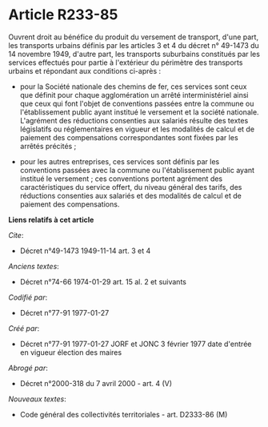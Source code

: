 # Article R233-85

Ouvrent droit au bénéfice du produit du versement de transport, d'une part, les transports urbains définis par les articles 3
et 4 du décret n° 49-1473 du 14 novembre 1949, d'autre part, les transports suburbains constitués par les services effectués
pour partie à l'extérieur du périmètre des transports urbains et répondant aux conditions ci-après :   

- pour la Société nationale des chemins de fer, ces services sont ceux que définit pour chaque agglomération un arrêté
interministériel ainsi que ceux qui font l'objet de conventions passées entre la commune ou l'établissement public ayant
institué le versement et la société nationale. L'agrément des réductions consenties aux salariés résulte des textes
législatifs ou réglementaires en vigueur et les modalités de calcul et de paiement des compensations correspondantes sont
fixées par les arrêtés précités ;

- pour les autres entreprises, ces services sont définis par les conventions passées avec la commune ou l'établissement
public ayant institué le versement ; ces conventions portent agrément des caractéristiques du service offert, du niveau
général des tarifs, des réductions consenties aux salariés et des modalités de calcul et de paiement des compensations.

**Liens relatifs à cet article**

_Cite_:

  - Décret n°49-1473 1949-11-14 art. 3 et 4

_Anciens textes_:

  - Décret n°74-66 1974-01-29 art. 15 al. 2 et suivants

_Codifié par_:

  - Décret n°77-91 1977-01-27

_Créé par_:

  - Décret n°77-91 1977-01-27 JORF et JONC 3 février 1977 date d'entrée en vigueur élection des maires

_Abrogé par_:

  - Décret n°2000-318 du 7 avril 2000 - art. 4 (V)

_Nouveaux textes_:

  - Code général des collectivités territoriales - art. D2333-86 (M)
